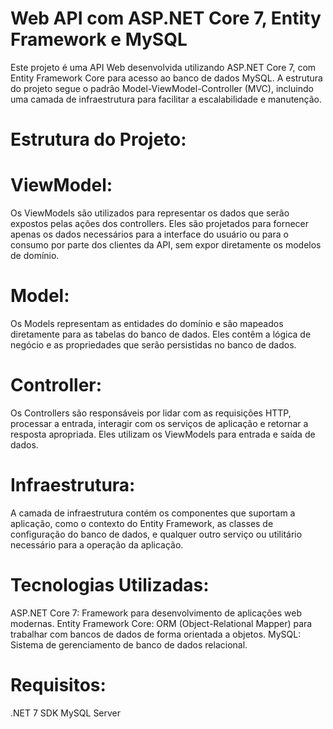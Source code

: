 # Web API com ASP.NET Core 7, Entity Framework e MySQL
Este projeto é uma API Web desenvolvida utilizando ASP.NET Core 7, com Entity Framework Core para acesso ao banco de dados MySQL. A estrutura do projeto segue o padrão Model-ViewModel-Controller (MVC), incluindo uma camada de infraestrutura para facilitar a escalabilidade e manutenção.

# Estrutura do Projeto:
# ViewModel:
Os ViewModels são utilizados para representar os dados que serão expostos pelas ações dos controllers. Eles são projetados para fornecer apenas os dados necessários para a interface do usuário ou para o consumo por parte dos clientes da API, sem expor diretamente os modelos de domínio.

# Model:
Os Models representam as entidades do domínio e são mapeados diretamente para as tabelas do banco de dados. Eles contêm a lógica de negócio e as propriedades que serão persistidas no banco de dados.

# Controller:
Os Controllers são responsáveis por lidar com as requisições HTTP, processar a entrada, interagir com os serviços de aplicação e retornar a resposta apropriada. Eles utilizam os ViewModels para entrada e saída de dados.

# Infraestrutura:
A camada de infraestrutura contém os componentes que suportam a aplicação, como o contexto do Entity Framework, as classes de configuração do banco de dados, e qualquer outro serviço ou utilitário necessário para a operação da aplicação.

# Tecnologias Utilizadas:
ASP.NET Core 7: Framework para desenvolvimento de aplicações web modernas.
Entity Framework Core: ORM (Object-Relational Mapper) para trabalhar com bancos de dados de forma orientada a objetos.
MySQL: Sistema de gerenciamento de banco de dados relacional.
# Requisitos:
.NET 7 SDK
MySQL Server
